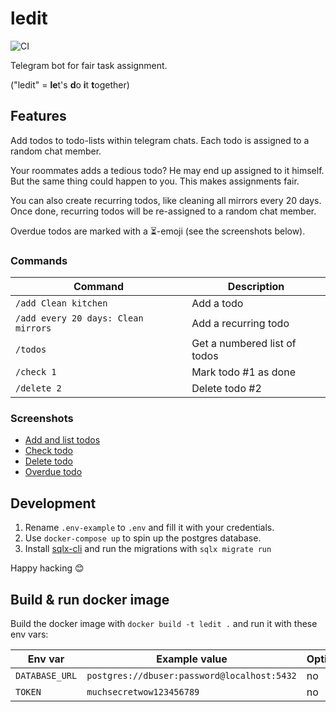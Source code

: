 # ledit

![CI](https://github.com/jflessau/ledit/actions/workflows/ci.yml/badge.svg)

Telegram bot for fair task assignment.

("ledit" = **le**t's **d**o **i**t **t**ogether)

## Features

Add todos to todo-lists within telegram chats. Each todo is assigned to a random chat member.

Your roommates adds a tedious todo? He may end up assigned to it himself. But the same thing could happen to you.
This makes assignments fair.

You can also create recurring todos, like cleaning all mirrors every 20 days. Once done, recurring todos will be re-assigned to a random chat member.

Overdue todos are marked with a ⏳-emoji (see the screenshots below).

### Commands

| Command                              | Description                  |
| ------------------------------------ | ---------------------------- |
| `/add Clean kitchen`                 | Add a todo                   |
| `/add every 20 days: Clean mirrors ` | Add a recurring todo         |
| `/todos`                             | Get a numbered list of todos |
| `/check 1`                           | Mark todo #1 as done         |
| `/delete 2`                          | Delete todo #2               |

### Screenshots

- [Add and list todos](screenshots/add-and-list.jpg)
- [Check todo](screenshots/check.jpg)
- [Delete todo](screenshots/delete.jpg)
- [Overdue todo](screenshots/delayed-todo.jpg)

## Development

1. Rename `.env-example` to `.env` and fill it with your credentials.
2. Use `docker-compose up` to spin up the postgres database.
3. Install [sqlx-cli](https://crates.io/crates/sqlx-cli) and run the migrations with `sqlx migrate run`

Happy hacking 😊

## Build & run docker image

Build the docker image with `docker build -t ledit .` and run it with these env vars:

| Env var        | Example value                               | Optional |
| -------------- | ------------------------------------------- | -------- |
| `DATABASE_URL` | `postgres://dbuser:password@localhost:5432` | no       |
| `TOKEN`        | `muchsecretwow123456789`                    | no       |
